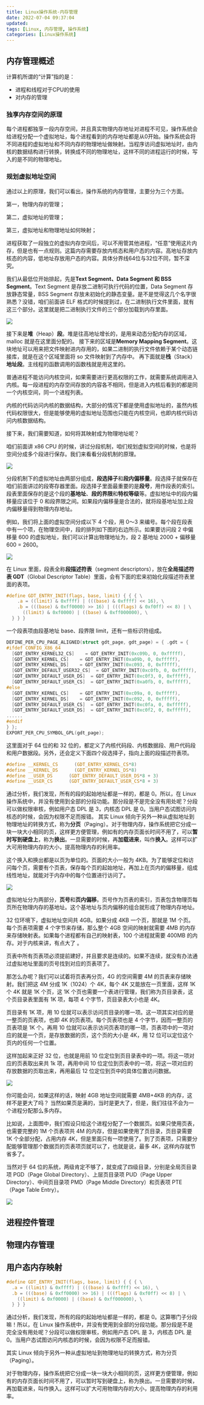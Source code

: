```yaml
---
title: Linux操作系统-内存管理
date: 2022-07-04 09:37:04
updated:
tags: [Linux, 内存管理, 操作系统]
categories: [Linux操作系统]
---
```

## 内存管理概述

计算机所谓的“计算”指的是：

- 进程和线程对于CPU的使用
- 对内存的管理

### 独享内存空间的原理

每个进程都独享一段内存空间，并且真实物理内存地址对进程不可见，操作系统会给进程分配一个虚拟地址，每个进程看到的内存地址都是从0开始。操作系统会将不同进程的虚拟地址和不同内存的物理地址做映射。当程序访问虚拟地址时，由内核的数据结构进行转换，转换成不同的物理地址，这样不同的进程运行的时候，写入的是不同的物理地址。

### 规划虚拟地址空间

通过以上的原理，我们可以看出，操作系统的内存管理，主要分为三个方面。

第一，物理内存的管理；

第二，虚拟地址的管理；

第三，虚拟地址和物理地址如何映射；

进程获取了一段独立的虚拟内存空间后，可以不用管其他进程，“任意”使用这片内存，但是也有一点规则。这篇内存需要存放内核态和用户态的内容。高地址存放内核态的内容，低地址存放用户态的内容。具体分界线64位与32位不同，暂不深究。

我们从最低位开始排起，先是**Text Segment、Data Segment 和 BSS Segment**。Text Segment 是存放二进制可执行代码的位置，Data Segment 存放静态常量，BSS Segment 存放未初始化的静态变量。是不是觉得这几个名字很熟悉？没错，咱们前面讲 ELF 格式的时候提到过，在二进制执行文件里面，就有这三个部分。这里就是把二进制执行文件的三个部分加载到内存里面。

![](https://picbed-1311007548.cos.ap-shanghai.myqcloud.com/markdown_picbed/img/20211129170110.png)

接下来是**堆**（Heap）**段**。堆是往高地址增长的，是用来动态分配内存的区域，malloc 就是在这里面分配的。
接下来的区域是**Memory Mapping Segment**。这块地址可以用来把文件映射进内存用的，如果二进制的执行文件依赖于某个动态链接库，就是在这个区域里面将 so 文件映射到了内存中。
再下面就是**栈**（Stack）**地址段**。主线程的函数调用的函数栈就是用这里的。

普通进程不能访问内核空间，如果需要进行更高权限的工作，就需要系统调用进入内核。每一段进程的内存空间存放的内容各不相同，但是进入内核后看到的都是同一个内核空间，同一个进程列表。

内核的代码访问内核的数据结构，大部分的情况下都是使用虚拟地址的，虽然内核代码权限很大，但是能够使用的虚拟地址范围也只能在内核空间，也即内核代码访问内核数据结构。

接下来，我们需要知道，如何将其映射成为物理地址呢？

咱们前面讲 x86 CPU 的时候，讲过分段机制，咱们规划虚拟空间的时候，也是将空间分成多个段进行保存。我们来看看分段机制的原理。

![](https://picbed-1311007548.cos.ap-shanghai.myqcloud.com/markdown_picbed/img/20211129182908.png)

分段机制下的虚拟地址由两部分组成，**段选择子**和**段内偏移量**。段选择子就保存在咱们前面讲过的段寄存器里面。段选择子里面最重要的是**段号**，用作段表的索引。段表里面保存的是这个段的**基地址**、**段的界限**和**特权等级**等。虚拟地址中的段内偏移量应该位于 0 和段界限之间。如果段内偏移量是合法的，就将段基地址加上段内偏移量得到物理内存地址。

例如，我们将上面的虚拟空间分成以下 4 个段，用 0～3 来编号。每个段在段表中有一个项，在物理空间中，段的排列如下图的右边所示。如果要访问段 2 中偏移量 600 的虚拟地址，我们可以计算出物理地址为，段 2 基地址 2000 + 偏移量 600 = 2600。

![](https://picbed-1311007548.cos.ap-shanghai.myqcloud.com/markdown_picbed/img/20211129183334.png)



在 Linux 里面，段表全称**段描述符表**（segment descriptors），放在**全局描述符表 GDT**（Global Descriptor Table）里面，会有下面的宏来初始化段描述符表里面的表项。

```c
#define GDT_ENTRY_INIT(flags, base, limit) { { { \
    .a = ((limit) & 0xffff) | (((base) & 0xffff) << 16), \
    .b = (((base) & 0xff0000) >> 16) | (((flags) & 0xf0ff) << 8) | \
      ((limit) & 0xf0000) | ((base) & 0xff000000), \
  } } }
```

一个段表项由段基地址 base、段界限 limit，还有一些标识符组成。

```c
DEFINE_PER_CPU_PAGE_ALIGNED(struct gdt_page, gdt_page) = { .gdt = {
#ifdef CONFIG_X86_64
  [GDT_ENTRY_KERNEL32_CS]    = GDT_ENTRY_INIT(0xc09b, 0, 0xfffff),
  [GDT_ENTRY_KERNEL_CS]    = GDT_ENTRY_INIT(0xa09b, 0, 0xfffff),
  [GDT_ENTRY_KERNEL_DS]    = GDT_ENTRY_INIT(0xc093, 0, 0xfffff),
  [GDT_ENTRY_DEFAULT_USER32_CS]  = GDT_ENTRY_INIT(0xc0fb, 0, 0xfffff),
  [GDT_ENTRY_DEFAULT_USER_DS]  = GDT_ENTRY_INIT(0xc0f3, 0, 0xfffff),
  [GDT_ENTRY_DEFAULT_USER_CS]  = GDT_ENTRY_INIT(0xa0fb, 0, 0xfffff),
#else
  [GDT_ENTRY_KERNEL_CS]    = GDT_ENTRY_INIT(0xc09a, 0, 0xfffff),
  [GDT_ENTRY_KERNEL_DS]    = GDT_ENTRY_INIT(0xc092, 0, 0xfffff),
  [GDT_ENTRY_DEFAULT_USER_CS]  = GDT_ENTRY_INIT(0xc0fa, 0, 0xfffff),
  [GDT_ENTRY_DEFAULT_USER_DS]  = GDT_ENTRY_INIT(0xc0f2, 0, 0xfffff),
......
#endif
} };
EXPORT_PER_CPU_SYMBOL_GPL(gdt_page);
```

这里面对于 64 位的和 32 位的，都定义了内核代码段、内核数据段、用户代码段和用户数据段。另外，还会定义下面四个段选择子，指向上面的段描述符表项。

```c
#define __KERNEL_CS      (GDT_ENTRY_KERNEL_CS*8)
#define __KERNEL_DS      (GDT_ENTRY_KERNEL_DS*8)
#define __USER_DS      (GDT_ENTRY_DEFAULT_USER_DS*8 + 3)
#define __USER_CS      (GDT_ENTRY_DEFAULT_USER_CS*8 + 3)

```

通过分析，我们发现，所有的段的起始地址都是一样的，都是 0。所以，在 Linux 操作系统中，并没有使用到全部的分段功能。那分段是不是完全没有用处呢？分段可以做权限审核，例如用户态 DPL 是 3，内核态 DPL 是 0。当用户态试图访问内核态的时候，会因为权限不足而报错。
其实 Linux 倾向于另外一种从虚拟地址到物理地址的转换方式，称为**分页**（Paging）。对于物理内存，操作系统把它分成一块一块大小相同的页，这样更方便管理，例如有的内存页面长时间不用了，可以**暂时写到硬盘上**，称为**换出**。一旦需要的时候，再**加载进来**，叫作**换入**。这样可以扩大可用物理内存的大小，提高物理内存的利用率。

这个换入和换出都是以页为单位的。页面的大小一般为 4KB。为了能够定位和访问每个页，需要有个页表，保存每个页的起始地址，再加上在页内的偏移量，组成线性地址，就能对于内存中的每个位置进行访问了。

![](https://picbed-1311007548.cos.ap-shanghai.myqcloud.com/markdown_picbed/img/20211129185728.png)

虚拟地址分为两部分，**页号**和**页内偏移**。页号作为页表的索引，页表包含物理页每页所在物理内存的基地址。这个基地址与页内偏移的组合就形成了物理内存地址。

32 位环境下，虚拟地址空间共 4GB。如果分成 4KB 一个页，那就是 1M 个页。每个页表项需要 4 个字节来存储，那么整个 4GB 空间的映射就需要 4MB 的内存来存储映射表。如果每个进程都有自己的映射表，100 个进程就需要 400MB 的内存。对于内核来讲，有点大了 。

页表中所有页表项必须提前建好，并且要求是连续的。如果不连续，就没有办法通过虚拟地址里面的页号找到对应的页表项了。

那怎么办呢？我们可以试着将页表再分页，4G 的空间需要 4M 的页表来存储映射。我们把这 4M 分成 1K（1024）个 4K，每个 4K 又能放在一页里面，这样 1K 个 4K 就是 1K 个页，这 1K 个页也需要一个表进行管理，我们称为页目录表，这个页目录表里面有 1K 项，每项 4 个字节，页目录表大小也是 4K。

页目录有 1K 项，用 10 位就可以表示访问页目录的哪一项。这一项其实对应的是一整页的页表项，也即 4K 的页表项。每个页表项也是 4 个字节，因而一整页的页表项是 1K 个。再用 10 位就可以表示访问页表项的哪一项，页表项中的一项对应的就是一个页，是存放数据的页，这个页的大小是 4K，用 12 位可以定位这个页内的任何一个位置。

这样加起来正好 32 位，也就是用前 10 位定位到页目录表中的一项。将这一项对应的页表取出来共 1k 项，再用中间 10 位定位到页表中的一项，将这一项对应的存放数据的页取出来，再用最后 12 位定位到页中的具体位置访问数据。

![](https://picbed-1311007548.cos.ap-shanghai.myqcloud.com/markdown_picbed/img/20211129192245.png)

你可能会问，如果这样的话，映射 4GB 地址空间就需要 4MB+4KB 的内存，这样不是更大了吗？ 当然如果页是满的，当时是更大了，但是，我们往往不会为一个进程分配那么多内存。

比如说，上面图中，我们假设只给这个进程分配了一个数据页。如果只使用页表，也需要完整的 1M 个页表项共 4M 的内存，但是如果使用了页目录，页目录需要 1K 个全部分配，占用内存 4K，但是里面只有一项使用了。到了页表项，只需要分配能够管理那个数据页的页表项页就可以了，也就是说，最多 4K，这样内存就节省多了。

当然对于 64 位的系统，两级肯定不够了，就变成了四级目录，分别是全局页目录项 PGD（Page Global Directory）、上层页目录项 PUD（Page Upper Directory）、中间页目录项 PMD（Page Middle Directory）和页表项 PTE（Page Table Entry）。

![](https://picbed-1311007548.cos.ap-shanghai.myqcloud.com/markdown_picbed/img/20211129192832.png)







## 进程控件管理

## 物理内存管理

## 用户态内存映射


```c
#define GDT_ENTRY_INIT(flags, base, limit) { { { \
  .a = ((limit) & 0xffff) | (((base) & 0xffff) << 16), \
  .b = (((base) & 0xff0000) >> 16) | (((flags) & 0xf0ff) << 8) | \
    ((limit) & 0xf0000) | ((base) & 0xff000000), \
  } } }
```

通过分析，我们发现，所有的段的起始地址都是一样的，都是 0。这算哪门子分段嘛！所以，在 Linux 操作系统中，并没有使用到全部的分段功能。那分段是不是完全没有用处呢？分段可以做权限审核，例如用户态 DPL 是 3，内核态 DPL 是 0。当用户态试图访问内核态的时候，会因为权限不足而报错。

其实 Linux 倾向于另外一种从虚拟地址到物理地址的转换方式，称为分页（Paging）。

对于物理内存，操作系统把它分成一块一块大小相同的页，这样更方便管理，例如有的内存页面长时间不用了，可以暂时写到硬盘上，称为换出。一旦需要的时候，再加载进来，叫作换入。这样可以扩大可用物理内存的大小，提高物理内存的利用率。